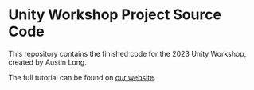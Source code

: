 # Unity Workshop Project Source Code

This repository contains the finished code for the 2023 Unity Workshop, created by Austin Long.

The full tutorial can be found on [our website](https://cssbristol.co.uk/tutorials/unity-introduction/).
